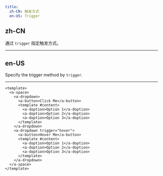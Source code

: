 ```yaml
title:
  zh-CN: 触发方式
  en-US: Trigger
```

## zh-CN

通过 `trigger` 指定触发方式。

---

## en-US

Specify the trigger method by `trigger`.

---

```vue
<template>
  <a-space>
    <a-dropdown>
      <a-button>Click Me</a-button>
      <template #content>
        <a-doption>Option 1</a-doption>
        <a-doption>Option 2</a-doption>
        <a-doption>Option 3</a-doption>
      </template>
    </a-dropdown>
    <a-dropdown trigger="hover">
      <a-button>Hover Me</a-button>
      <template #content>
        <a-doption>Option 1</a-doption>
        <a-doption>Option 2</a-doption>
        <a-doption>Option 3</a-doption>
      </template>
    </a-dropdown>
  </a-space>
</template>
```
